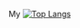 My
[![Top Langs](https://github-readme-stats.vercel.app/api/top-langs/?username=keenwarice&layout=compact&theme=radical)](https://github.com/anuraghazra/github-readme-stats)

